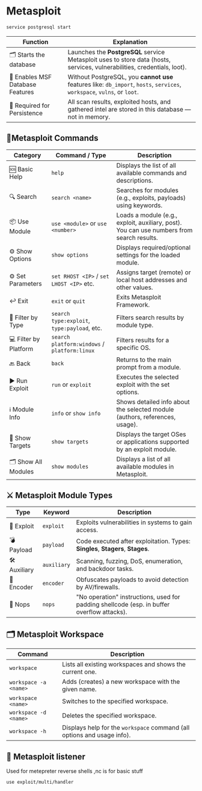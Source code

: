 # Metasploit

```bash
service postgresql start
```

| **Function**                     | **Explanation**                                                                                                          |
| -------------------------------- | ------------------------------------------------------------------------------------------------------------------------ |
| 🗂️ Starts the database          | Launches the **PostgreSQL** service Metasploit uses to store data (hosts, services, vulnerabilities, credentials, loot). |
| 🧠 Enables MSF Database Features | Without PostgreSQL, you **cannot use** features like: `db_import`, `hosts`, `services`, `workspace`, `vulns`, or `loot`. |
| 💾 Required for Persistence      | All scan results, exploited hosts, and gathered intel are stored in this database — not in memory.                       |

## &#x20;🧰**Metasploit Commands**

| **Category**          | **Command / Type**                           | **Description**                                                                           |
| --------------------- | -------------------------------------------- | ----------------------------------------------------------------------------------------- |
| 🆘 Basic Help         | `help`                                       | Displays the list of all available commands and descriptions.                             |
| 🔍 Search             | `search <name>`                              | Searches for modules (e.g., exploits, payloads) using keywords.                           |
| 📦 Use Module         | `use <module>` or `use <number>`             | Loads a module (e.g., exploit, auxiliary, post). You can use numbers from search results. |
| ⚙️ Show Options       | `show options`                               | Displays required/optional settings for the loaded module.                                |
| ⚙️ Set Parameters     | `set RHOST <IP>` / `set LHOST <IP>` etc.     | Assigns target (remote) or local host addresses and other values.                         |
| ↩️ Exit               | `exit` or `quit`                             | Exits Metasploit Framework.                                                               |
| 🎯 Filter by Type     | `search type:exploit`, `type:payload`, etc.  | Filters search results by module type.                                                    |
| 💻 Filter by Platform | `search platform:windows` / `platform:linux` | Filters results for a specific OS.                                                        |
| 🔙 Back               | `back`                                       | Returns to the main prompt from a module.                                                 |
| ▶️ Run Exploit        | `run` or `exploit`                           | Executes the selected exploit with the set options.                                       |
| ℹ️ Module Info        | `info` or `show info`                        | Shows detailed info about the selected module (authors, references, usage).               |
| 🎯 Show Targets       | `show targets`                               | Displays the target OSes or applications supported by an exploit module.                  |
| 🗂️ Show All Modules  | `show modules`                               | Displays a list of all available modules in Metasploit.                                   |

## &#x20;⚔️ **Metasploit Module Types**

| **Type**      | **Keyword** | **Description**                                                                            |
| ------------- | ----------- | ------------------------------------------------------------------------------------------ |
| 📍 Exploit    | `exploit`   | Exploits vulnerabilities in systems to gain access.                                        |
| 💣 Payload    | `payload`   | Code executed after exploitation. Types: **Singles**, **Stagers**, **Stages**.             |
| 🛠️ Auxiliary | `auxiliary` | Scanning, fuzzing, DoS, enumeration, and backdoor tasks.                                   |
| 🔐 Encoder    | `encoder`   | Obfuscates payloads to avoid detection by AV/firewalls.                                    |
| 🧱 Nops       | `nops`      | "No operation" instructions, used for padding shellcode (esp. in buffer overflow attacks). |

## &#x20;🗂️ **Metasploit Workspace**

| **Command**           | **Description**                                                         |
| --------------------- | ----------------------------------------------------------------------- |
| `workspace`           | Lists all existing workspaces and shows the current one.                |
| `workspace -a <name>` | Adds (creates) a new workspace with the given name.                     |
| `workspace <name>`    | Switches to the specified workspace.                                    |
| `workspace -d <name>` | Deletes the specified workspace.                                        |
| `workspace -h`        | Displays help for the `workspace` command (all options and usage info). |

## 🎯 Metasploit listener

Used for metepreter reverse shells ,nc is for basic stuff

```
use exploit/multi/handler
```
